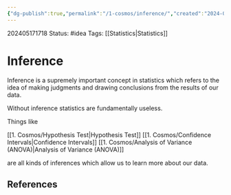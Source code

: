 ```yaml
---
{"dg-publish":true,"permalink":"/1-cosmos/inference/","created":"2024-08-31T23:47:13.719-04:00","updated":"2024-05-20T21:40:22.766-04:00"}
---
```


202405171718
Status: #idea
Tags: [[Statistics\|Statistics]]
# Inference
Inference is a supremely important concept in statistics which refers to the idea of making judgments and drawing conclusions from the results of our data.

Without inference statistics are fundamentally useless. 

Things like 

[[1. Cosmos/Hypothesis Test\|Hypothesis Test]]
[[1. Cosmos/Confidence Intervals\|Confidence Intervals]]
[[1. Cosmos/Analysis of Variance (ANOVA)\|Analysis of Variance (ANOVA)]]

are all kinds of inferences which allow us to learn more about our data.


## References
